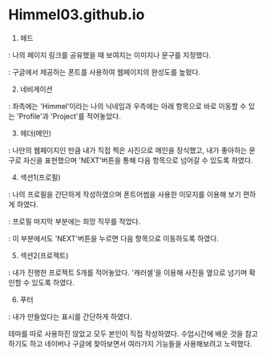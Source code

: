# Himmel03.github.io

1. 헤드
   
 : 나의 페이지 링크를 공유했을 때 보여지는 이미지나 문구를 지정했다.
 
 : 구글에서 제공하는 폰트를 사용하여 웹페이지의 완성도를 높혔다.

 
2. 네비게이션

 : 좌측에는 'Himmel'이라는 나의 닉네임과 우측에는 아래 항목으로 바로 이동할 수 있는 'Profile'과 'Project'를 적어놓았다.

 
3. 헤더(메인)

 : 나만의 웹페이지인 만큼 내가 직접 찍은 사진으로 메인을 장식했고, 내가 좋아하는 문구로 자신을 표현했으며 'NEXT'버튼을 통해 다음 항목으로 넘어갈 수 있도록 하였다.

 
4. 섹션1(프로필)

 : 나의 프로필을 간단하게 작성하였으며 폰트어썸을 사용한 이모지를 이용해 보기 편하게 하였다.
 
 : 프로필 마지막 부분에는 희망 직무를 적었다.
 
 : 이 부분에서도 'NEXT'버튼을 누르면 다음 항목으로 이동하도록 하였다.

 
5. 섹션2(프로젝트)

 : 내가 진행한 프로젝트 5개를 적어놓았다. '캐러셀'을 이용해 사진을 옆으로 넘기며 확인할 수 있도록 하였다.

 
6. 푸터
    
 : 내가 만들었다는 표시를 간단하게 하였다.

 

테마를 따로 사용하진 않았고 모두 본인이 직접 작성하였다.
수업시간에 배운 것을 참고하기도 하고 네이버나 구글에 찾아보면서 여러가지 기능들을 사용해보려고 노력했다.
